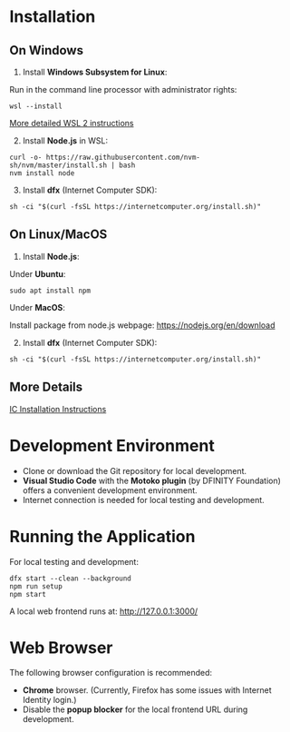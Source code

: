 # Installation

## On Windows
1. Install **Windows Subsystem for Linux**:

Run in the command line processor with administrator rights:
```
wsl --install
```

[More detailed WSL 2 instructions](https://learn.microsoft.com/en-us/windows/wsl/install)

2. Install **Node.js** in WSL: 

```
curl -o- https://raw.githubusercontent.com/nvm-sh/nvm/master/install.sh | bash
nvm install node
```

3. Install **dfx** (Internet Computer SDK): 

```
sh -ci "$(curl -fsSL https://internetcomputer.org/install.sh)"
```

## On Linux/MacOS
1. Install **Node.js**:

Under **Ubuntu**: 
```
sudo apt install npm
```

Under **MacOS**: 

Install package from node.js webpage: https://nodejs.org/en/download

2. Install **dfx** (Internet Computer SDK): 

```
sh -ci "$(curl -fsSL https://internetcomputer.org/install.sh)"
```

## More Details

[IC Installation Instructions](https://internetcomputer.org/docs/current/developer-docs/setup/install)

# Development Environment
* Clone or download the Git repository for local development.
* **Visual Studio Code** with the **Motoko plugin** (by DFINITY Foundation) offers a convenient development environment.
* Internet connection is needed for local testing and development.

# Running the Application

For local testing and development:

```
dfx start --clean --background
npm run setup
npm start
```

A local web frontend runs at: http://127.0.0.1:3000/

# Web Browser

The following browser configuration is recommended:
* **Chrome** browser. (Currently, Firefox has some issues with Internet Identity login.)
* Disable the **popup blocker** for the local frontend URL during development.

